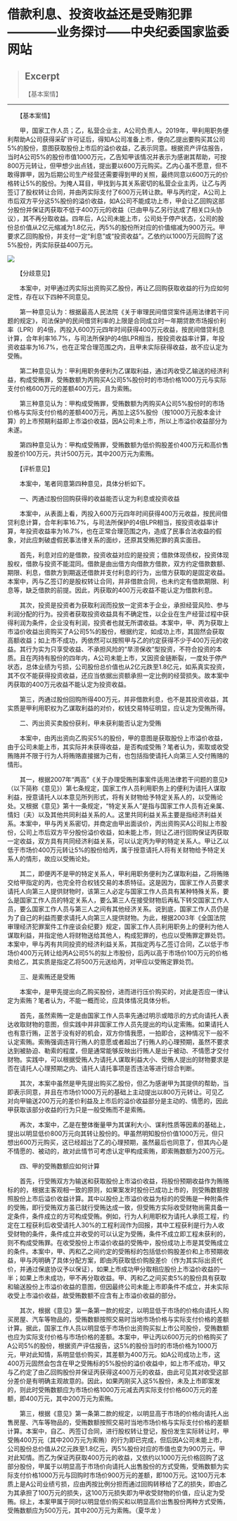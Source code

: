 
# 借款利息、投资收益还是受贿犯罪————业务探讨——中央纪委国家监委网站

> ## Excerpt
> 【基本案情】

---
　　【基本案情】

　　甲，国家工作人员；乙，私营企业主，A公司负责人。2019年，甲利用职务便利帮助A公司获得采矿许可证后，得知A公司准备上市，便向乙提出要购买其公司5%的股份，意图获取股份上市后的溢价收益，乙表示同意。根据资产评估报告，当时A公司5%的股份市值1000万元，乙告知甲该情况并表示为感谢其帮助，可按800万元转让，但甲想少出点钱，提出要以600万元购买。乙内心虽不愿意，但不敢得罪甲，因为后期公司生产经营还需要得到甲的关照，最终同意以600万元的价格转让5%的股份。为掩人耳目，甲找到与其关系密切的私营企业主丙，让乙与丙签订了股权转让合同，并由丙实际支付了600万元转让款。甲与丙约定，A公司上市后双方平分这5%股份的溢价收益，如A公司不能成功上市，甲会让乙回购这部分股份并保证丙获取不低于400万元的收益（已由甲与乙另行达成了相关口头协议），其不再分取收益。四年后，A公司未能上市，公司处于停产状态，公司的股份总价值从2亿元缩减为1.8亿元，丙5%的股份所对应的价值缩减为900万元。甲要求乙回购股份，并支付一定“利息”或“投资收益”。乙依约以1000万元回购了这5%股份，丙实际获益400万元。

![](https://www.ccdi.gov.cn/hdjln/ywtt/202405/W020240530375276927165.jpeg)

　　【分歧意见】

　　本案中，对甲通过丙实际出资购买乙股份，再让乙回购获取收益的行为应如何定性，存在以下四种不同意见。

　　第一种意见认为：根据最高人民法院《关于审理民间借贷案件适用法律若干问题的规定》，司法保护的民间借贷利率的上限是合同成立时一年期贷款市场报价利率（LPR）的4倍，丙投入600万元四年时间获得400万元收益，按民间借贷利息计算，合年利率16.7%，与司法所保护的4倍LPR相当，按投资收益率计算，年投资收益率为16.7%，也在正常合理范围之内，且甲未实际获得收益，故不应认定为受贿。

　　第二种意见认为：甲利用职务便利为乙谋取利益，通过丙收受乙输送的经济利益，构成受贿罪，受贿数额为丙购买A公司5%股份时的市场价格1000万元与实际支付价格600万元的差额400万元，且为索贿。

　　第三种意见认为：甲构成受贿罪，受贿数额为丙购买A公司5%股份时的市场价格与实际支付价格的差额400万元，再加上这5%股份（按1000万元股本金计算）的上市预期利益即上市溢价收益，因A公司未上市，所以上市溢价收益部分为未遂。

　　第四种意见认为：甲构成受贿罪，受贿数额为低价购股差价400万元和高价售股差价100万元，共计500万元，其中200万元为索贿。

　　【评析意见】

　　本案中，笔者同意第四种意见，具体分析如下。

　　一、丙通过股份回购获得的收益能否认定为利息或投资收益

　　本案中，从表面上看，丙投入600万元四年时间获得400万元收益，按民间借贷利息计算，合年利率16.7%，与司法所保护的4倍LPR相当，按投资收益率计算，年投资收益率为16.7%，也在正常合理范围之内，造成了民事合法收益的假象，对此应刺破虚假民事法律关系的面纱，还原其受贿犯罪的真实面目。

　　首先，利息对应的是借款，投资收益对应的是投资；借款体现债权，投资体现股权，借款与投资不能混同。借款是由出借方向借款方借款，双方约定借款数额、期限、利息，借款方到期返还借款并支付利息的行为，出借方获取的是固定收益。本案中，丙与乙签订的是股权转让合同，并非借款合同，也未约定有借款期限、利息等，缺乏借款的前提。因此，丙获取的400万元收益不能认定为借款利息。

　　其次，投资是投资者为获取利润而投放一定资本于企业，承担经营风险、参与利润分配的行为。投资者获取投资收益具有不确定性，以企业在生产经营过程中获得利润为条件，企业没有利润，投资者也就无所谓收益。本案中，甲、丙为获取上市溢价收益出资购买了A公司5%的股份，根据约定，如成功上市，其固然会获取高额收益；如上市不成功，丙依然可以按照甲与乙的约定获得不少于400万元的收益。其行为实为只享受收益、不承担风险的“旱涝保收”型投资，不符合投资的本质。且在丙持有股份的四年内，A公司未能上市，又因资金链断裂，一度处于停产状态，总体业绩为亏损，公司股份总价值也从2亿元跌至1.8亿元，如系真实投资，其不仅不能获得投资收益，还应当依据出资额承担一定比例的经营损失。故本案中丙获取的400万元收益不能认定为投资收益。

　　第三，丙通过股份回购所得400万元，并非借款利息，也不是其投资收益，其实质是甲利用职权为乙谋取利益的对价，权钱交易特征明显，应认定为受贿所得。

　　二、丙出资买卖股份获利，甲未获利能否认定为受贿

　　本案中，由丙出资向乙购买5%的股份，甲的意图是获取股份上市溢价收益，由于公司未能上市，其实际并未获得收益，是否构成受贿？笔者认为，索取或收受贿赂并不限于行为人将贿赂直接据为己有，也包括指使请托人向第三人交付贿赂的情形。

　　其一，根据2007年“两高”《关于办理受贿刑事案件适用法律若干问题的意见》（以下简称《意见》）第七条规定，国家工作人员利用职务上的便利为请托人谋取利益，授意请托人以本意见所列形式，将有关财物给予特定关系人的，以受贿论处。又根据《意见》第十一条规定，“特定关系人”是指与国家工作人员有近亲属、情妇（夫）以及其他共同利益关系的人。这里共同利益关系主要是指经济利益关系。本案中，甲与丙关系密切，并商定由甲出面谈价，丙出资购买A公司拟上市股份，公司上市后双方平分股份溢价收益，如未能上市，则让乙进行回购保证丙获取一定收益，双方具有共同经济利益关系，可以认定丙为甲的特定关系人。甲让乙以低于市场价400万元转让5%的股份给丙，属于授意请托人将有关财物给予特定关系人的情形，故应以受贿论处。

　　其二，即便丙不是甲的特定关系人，甲利用职务便利为乙谋取利益，乙将贿赂交给甲指定的丙，也完全符合权钱交易的本质特征。这是因为，国家工作人员要求请托人向第三人提供财物时，该第三人必定与国家工作人员具有某种特殊关系，要么是国家工作人员的特定关系人，要么第三人在接受财物后再私下转交国家工作人员，要么国家工作人员与第三人之间有其他经济关系。说到底，国家工作人员仍是为了自己的利益而要求请托人向第三人提供财物。为此，根据2003年《全国法院审理经济犯罪案件工作座谈会纪要》规定，国家工作人员利用职务上的便利为他人谋取利益，并指定他人将财物送给其他人，构成犯罪的，也应以受贿罪定罪处罚。本案中，甲与丙有共同投资的经济利益关系，其指定丙与乙签订合同，乙以低于市场价400万元转让给丙A公司5%的拟上市股份，后丙以高于市场价100万元的价格卖给乙，其实质是指定乙将500万元送给丙，对甲应以受贿定罪处罚。

　　三、是索贿还是受贿

　　本案中，是甲先提出向乙购买股份，进而进行压价购买的，对此是否应一律认定为索贿？笔者认为，不能一概而论，应具体情况具体分析。

　　首先，虽然索贿一定是由国家工作人员率先通过明示或暗示的方式向请托人表达收取财物的意图，但实践中并非国家工作人员先提出的均认定索贿。如果请托人也有意行贿，正苦于没有好的机会，双方你情我愿，一拍即合，这种情况下一般不认定索贿。索贿强调违背行贿人的意愿或者超出了行贿人的心理预期，虽然不要求达到被胁迫、勒索的程度，但是通常能够反映出行贿人是出于被动、不情愿才交付财物。实践中，可以根据受贿人为请托人谋取利益大小、受贿人提出的财物要求是否在请托人心理预期之内、请托人请托事项是否违法等进行综合判断。

　　其次，本案中虽然是甲先提出购买乙股份，但乙为感谢甲为其提供的帮助，当即表示同意，并且在市场价1000万元的基础上主动提出以800万元转让。可见乙对向甲输送200万元的差价利益及上市后的溢价收益部分是主动的、情愿的，因此甲获取该部分收益的行为只是一般受贿而不是索贿。

　　再次，本案中，乙是在整体衡量甲为其谋利大小、谋利性质等因素的基础上，提出以明显低价800万元向其转让股份的。甲虽然明知股份价值1000万元，但只想出600万元购买，这已经超出了乙的心理预期，虽然最后也同意了，但其内心是不情愿的、被动的，故对此情节可考虑认定甲构成索贿，即索贿数额为200万元。

　　四、甲的受贿数额应如何计算

　　首先，行受贿双方为输送和获取股份上市溢价收益，将股份预期收益作为贿赂标的的，根据主客观相一致的原则，如果案发时股份已成功上市的，则受贿数额按照股份上市后溢价收益计算。其中以股份上市溢价收益为标的的受贿是一种附条件的受贿，即行受贿双方虽已就行受贿达成一致，但受贿方实际收受财物尚需具备一定条件，条件成立的方可构成受贿。例如，行为人利用职权为请托人承揽工程，约定在工程获利后收受请托人30%的工程利润作为回报，其中工程获利是行为人收受财物的条件，条件成立并收受的可以认定为受贿，条件不成立即工程未获利的，则不构成受贿罪。在收受股份上市溢价收益的受贿中，股份成功上市是其受贿成立的条件。本案中，甲、丙和乙之间约定的受贿标的包括低价购股差价和上市预期收益，甲与丙明确了具体分配方案，即由丙获取低价购股差价（作为其实际出资代价，并通过保底协议予以保证），如果上市成功甲分取相应股份上市溢价收益的一半；如果上市未成功，甲不再分取收益。甲、丙和乙之间买卖5%的股份具有获取和输送股份上市溢价收益的意图，但因最终公司未能上市即条件不成立，并未实际收受上市溢价收益，故受贿数额不应含有上市溢价收益的部分。

　　其次，根据《意见》第一条第一款的规定，以明显低于市场的价格向请托人购买房屋、汽车等物品的，受贿数额按照交易时当地市场价格与实际支付价格的差额计算。据此，国家工作人员以明显低于市场价出资购买拟上市公司股份，受贿数额也应为实际支付价格与市场价格的差额。本案中，甲让丙以600万元的价格购买了A公司5%的股份，根据资产评估报告，这5%的股份当时的市场价格为1000万元，甲对此知情，系明显低价购买，其差额为400万元。如A公司成功上市，这400万元固然会包含在甲之受贿标的5%股份的溢价收益中，如上市不成功，甲又与乙约定了由乙回购股份并保证丙获得这400万元的收益，由此可见其对收受这部分差价是有明确主观故意的。因此，如果丙刚买入这5%股份，未及上市即案发的，则此时受贿数额应为市场价格1000万元减去丙实际支付价格600万元的差额，即400万元，其中200万元为索贿。

　　第三，根据《意见》第一条第二款的规定，以明显高于市场的价格向请托人出售房屋、汽车等物品的，受贿数额按照交易时当地市场价格与实际支付价格的差额计算。本案中，自乙、丙签订合同，进行股权转让登记，股份发生实际转让时，甲受贿400万元（其中200万元为索贿）的行为即已完成，但后因A公司未能上市，公司股份总价值从2亿元跌至1.8亿元，丙5%股份对应的市值也变为900万元，甲对此知情。而乙为保证丙获取400万元的收益，又依约以1000万元价格回购了这部分股份，甲属于以明显高于市场价向请托人出售股份的方式受贿，受贿数额为实际支付价格1000万元与回购时市场价900万元的差额，即100万元。这100万元本质上是A公司业绩亏损，应由丙按比例分担而通过回购转移给了乙的损失，即由乙为其承担了100万元的损失，这100万元损失即为甲收受财物的价值，应认定为受贿。综上，本案甲属于同时以明显低价购买和以明显高价出售股份两种方式受贿，受贿数额应为500万元，其中200万元为索贿。（夏华龙 ）
